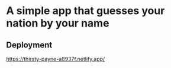 # A simple app that guesses your nation by your name
## Deployment
https://thirsty-payne-a8937f.netlify.app/
